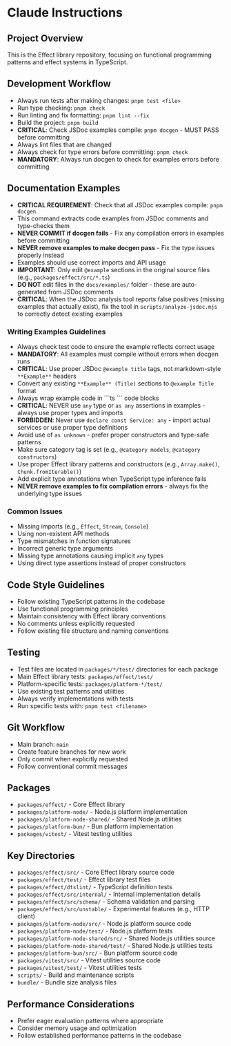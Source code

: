 # Claude Instructions

## Project Overview
This is the Effect library repository, focusing on functional programming patterns and effect systems in TypeScript.

## Development Workflow
- Always run tests after making changes: `pnpm test <file>`
- Run type checking: `pnpm check`
- Run linting and fix formatting: `pnpm lint --fix`
- Build the project: `pnpm build`
- **CRITICAL**: Check JSDoc examples compile: `pnpm docgen` - MUST PASS before committing
- Always lint files that are changed
- Always check for type errors before committing: `pnpm check`
- **MANDATORY**: Always run docgen to check for examples errors before committing

## Documentation Examples
- **CRITICAL REQUIREMENT**: Check that all JSDoc examples compile: `pnpm docgen`
- This command extracts code examples from JSDoc comments and type-checks them
- **NEVER COMMIT if docgen fails** - Fix any compilation errors in examples before committing
- **NEVER remove examples to make docgen pass** - Fix the type issues properly instead
- Examples should use correct imports and API usage
- **IMPORTANT**: Only edit `@example` sections in the original source files (e.g., `packages/effect/src/*.ts`)
- **DO NOT** edit files in the `docs/examples/` folder - these are auto-generated from JSDoc comments
- **CRITICAL**: When the JSDoc analysis tool reports false positives (missing examples that actually exist), fix the tool in `scripts/analyze-jsdoc.mjs` to correctly detect existing examples

### Writing Examples Guidelines
- Always check test code to ensure the example reflects correct usage
- **MANDATORY**: All examples must compile without errors when docgen runs
- **CRITICAL**: Use proper JSDoc `@example title` tags, not markdown-style `**Example**` headers
- Convert any existing `**Example** (Title)` sections to `@example Title` format
- Always wrap example code in \`\`\`ts \`\`\` code blocks
- **CRITICAL**: NEVER use `any` type or `as any` assertions in examples - always use proper types and imports
- **FORBIDDEN**: Never use `declare const Service: any` - import actual services or use proper type definitions
- Avoid use of `as unknown` - prefer proper constructors and type-safe patterns
- Make sure category tag is set (e.g., `@category models`, `@category constructors`)
- Use proper Effect library patterns and constructors (e.g., `Array.make()`, `Chunk.fromIterable()`)
- Add explicit type annotations when TypeScript type inference fails
- **NEVER remove examples to fix compilation errors** - always fix the underlying type issues

### Common Issues
- Missing imports (e.g., `Effect`, `Stream`, `Console`)
- Using non-existent API methods
- Type mismatches in function signatures
- Incorrect generic type arguments
- Missing type annotations causing implicit `any` types
- Using direct type assertions instead of proper constructors

## Code Style Guidelines
- Follow existing TypeScript patterns in the codebase
- Use functional programming principles
- Maintain consistency with Effect library conventions
- No comments unless explicitly requested
- Follow existing file structure and naming conventions

## Testing
- Test files are located in `packages/*/test/` directories for each package
- Main Effect library tests: `packages/effect/test/`
- Platform-specific tests: `packages/platform-*/test/`
- Use existing test patterns and utilities
- Always verify implementations with tests
- Run specific tests with: `pnpm test <filename>`

## Git Workflow
- Main branch: `main`
- Create feature branches for new work
- Only commit when explicitly requested
- Follow conventional commit messages

## Packages
- `packages/effect/` - Core Effect library
- `packages/platform-node/` - Node.js platform implementation
- `packages/platform-node-shared/` - Shared Node.js utilities
- `packages/platform-bun/` - Bun platform implementation
- `packages/vitest/` - Vitest testing utilities

## Key Directories
- `packages/effect/src/` - Core Effect library source code
- `packages/effect/test/` - Effect library test files
- `packages/effect/dtslint/` - TypeScript definition tests
- `packages/effect/src/internal/` - Internal implementation details
- `packages/effect/src/schema/` - Schema validation and parsing
- `packages/effect/src/unstable/` - Experimental features (e.g., HTTP client)
- `packages/platform-node/src/` - Node.js platform source code
- `packages/platform-node/test/` - Node.js platform tests
- `packages/platform-node-shared/src/` - Shared Node.js utilities source
- `packages/platform-node-shared/test/` - Shared Node.js utilities tests
- `packages/platform-bun/src/` - Bun platform source code
- `packages/vitest/src/` - Vitest utilities source code
- `packages/vitest/test/` - Vitest utilities tests
- `scripts/` - Build and maintenance scripts
- `bundle/` - Bundle size analysis files

## Performance Considerations
- Prefer eager evaluation patterns where appropriate
- Consider memory usage and optimization
- Follow established performance patterns in the codebase